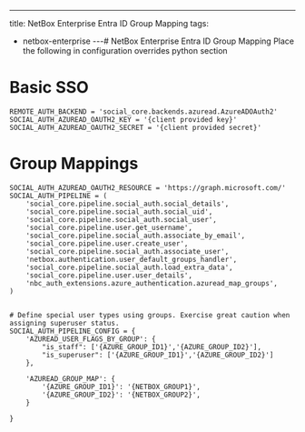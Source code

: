 ---
title: NetBox Enterprise Entra ID Group Mapping
tags:
  - netbox-enterprise
---# NetBox Enterprise Entra ID Group Mapping
Place the following in configuration overrides python section

# Basic SSO
```shell
REMOTE_AUTH_BACKEND = 'social_core.backends.azuread.AzureADOAuth2'
SOCIAL_AUTH_AZUREAD_OAUTH2_KEY = '{client provided key}'
SOCIAL_AUTH_AZUREAD_OAUTH2_SECRET = '{client provided secret}'
```

# Group Mappings
```shell
SOCIAL_AUTH_AZUREAD_OAUTH2_RESOURCE = 'https://graph.microsoft.com/'
SOCIAL_AUTH_PIPELINE = (
    'social_core.pipeline.social_auth.social_details',
    'social_core.pipeline.social_auth.social_uid',
    'social_core.pipeline.social_auth.social_user',
    'social_core.pipeline.user.get_username',
    'social_core.pipeline.social_auth.associate_by_email',
    'social_core.pipeline.user.create_user',
    'social_core.pipeline.social_auth.associate_user',
    'netbox.authentication.user_default_groups_handler',
    'social_core.pipeline.social_auth.load_extra_data',
    'social_core.pipeline.user.user_details',
    'nbc_auth_extensions.azure_authentication.azuread_map_groups',
)


# Define special user types using groups. Exercise great caution when assigning superuser status.
SOCIAL_AUTH_PIPELINE_CONFIG = {
    'AZUREAD_USER_FLAGS_BY_GROUP': {
        "is_staff": ['{AZURE_GROUP_ID1}','{AZURE_GROUP_ID2}'],
        "is_superuser": ['{AZURE_GROUP_ID1}','{AZURE_GROUP_ID2}']
    },

    'AZUREAD_GROUP_MAP': {
        '{AZURE_GROUP_ID1}': '{NETBOX_GROUP1}',
        '{AZURE_GROUP_ID2}': '{NETBOX_GROUP2}',
    }

}
```